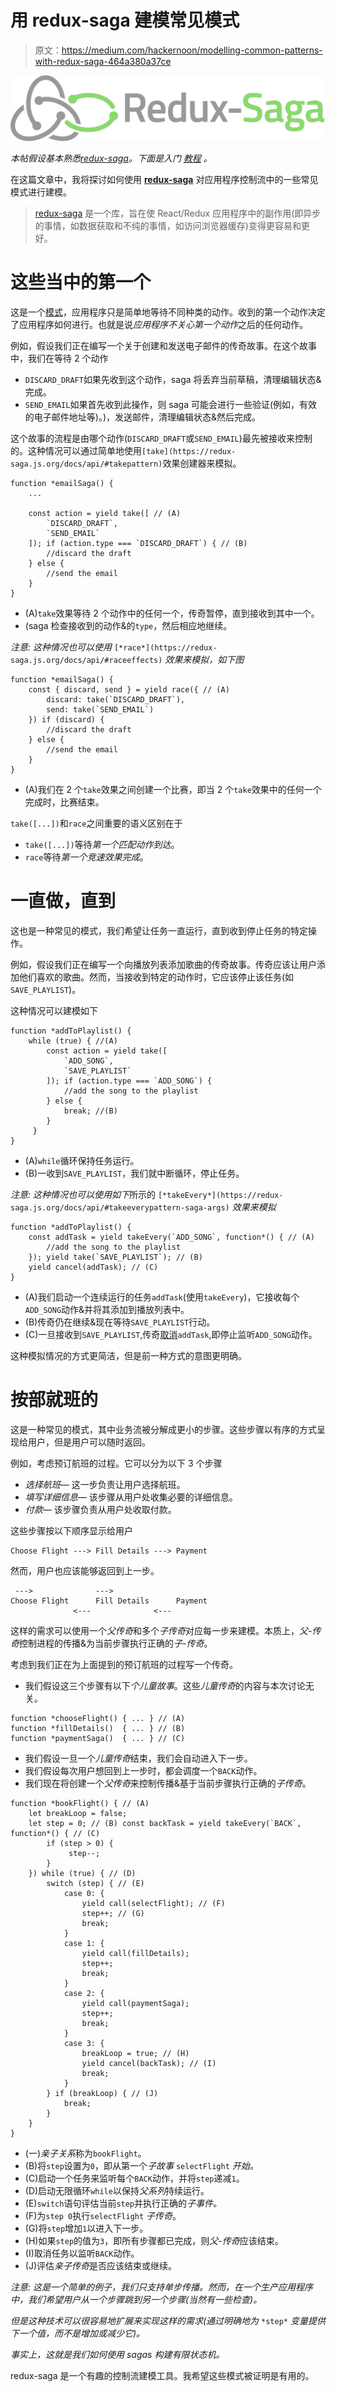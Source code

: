 # 用 redux-saga 建模常见模式

> 原文：<https://medium.com/hackernoon/modelling-common-patterns-with-redux-saga-464a380a37ce>

![](img/90bbbd9aa166242548f67a6fa6b24e8e.png)

*本帖假设基本熟悉*[*redux-saga*](https://hackernoon.com/tagged/redux-saga)*。下面是入门* [*教程*](https://redux-saga.js.org/docs/introduction/BeginnerTutorial.html) *。*

在这篇文章中，我将探讨如何使用 [**redux-saga**](https://github.com/redux-saga/redux-saga) 对应用程序控制流中的一些常见模式进行建模。

> [redux-saga](https://github.com/redux-saga/redux-saga) 是一个库，旨在使 React/Redux 应用程序中的副作用(即异步的事情，如数据获取和不纯的事情，如访问浏览器缓存)变得更容易和更好。

# 这些当中的第一个

这是一个[模式](https://hackernoon.com/tagged/pattern)，应用程序只是简单地等待不同种类的动作。收到的第一个动作决定了应用程序如何进行。也就是说*应用程序不关心第一个动作*之后的任何动作。

例如，假设我们正在编写一个关于创建和发送电子邮件的传奇故事。在这个故事中，我们在等待 2 个动作

*   `DISCARD_DRAFT`如果先收到这个动作，saga 将丢弃当前草稿，清理编辑状态&完成。
*   `SEND_EMAIL`如果首先收到此操作，则 saga 可能会进行一些验证(例如，有效的电子邮件地址等)。)，发送邮件，清理编辑状态&然后完成。

这个故事的流程是由哪个动作(`DISCARD_DRAFT`或`SEND_EMAIL`)最先被接收来控制的。这种情况可以通过简单地使用`[take](https://redux-saga.js.org/docs/api/#takepattern)`效果创建器来模拟。

```
function *emailSaga() {
    ...

    const action = yield take([ // (A)
        `DISCARD_DRAFT`,
        `SEND_EMAIL`
    ]); if (action.type === `DISCARD_DRAFT`) { // (B)
        //discard the draft
    } else {
        //send the email
    }
}
```

*   (A)`take`效果等待 2 个动作中的任何一个，传奇暂停，直到接收到其中一个。
*   (saga 检查接收到的动作&的`type`，然后相应地继续。

*注意:
这种情况也可以使用* `[*race*](https://redux-saga.js.org/docs/api/#raceeffects)` *效果来模拟，如下图*

```
function *emailSaga() {
    const { discard, send } = yield race({ // (A)
        discard: take(`DISCARD_DRAFT`),
        send: take(`SEND_EMAIL`)
    }) if (discard) {
        //discard the draft
    } else {
        //send the email
    }
}
```

*   (A)我们在 2 个`take`效果之间创建一个比赛，即当 2 个`take`效果中的任何一个完成时，比赛结束。

`take([...])`和`race`之间重要的语义区别在于

*   `take([...])`等待*第一个匹配动作到达*。
*   `race`等待*第一个竞速效果完成*。

# 一直做，直到

这也是一种常见的模式，我们希望让任务一直运行，直到收到停止任务的特定操作。

例如，假设我们正在编写一个向播放列表添加歌曲的传奇故事。传奇应该让用户添加他们喜欢的歌曲。然而，当接收到特定的动作时，它应该停止该任务(如`SAVE_PLAYLIST`)。

这种情况可以建模如下

```
function *addToPlaylist() {
    while (true) { //(A)
        const action = yield take([
            `ADD_SONG`,
            `SAVE_PLAYLIST`
        ]); if (action.type === `ADD_SONG`) {
            //add the song to the playlist
        } else {
            break; //(B)
        }
     }
}
```

*   (A)`while`循环保持任务运行。
*   (B)一收到`SAVE_PLAYLIST`，我们就中断循环，停止任务。

*注意:
这种情况也可以使用如下*所示的 `[*takeEvery*](https://redux-saga.js.org/docs/api/#takeeverypattern-saga-args)` *效果来模拟*

```
function *addToPlaylist() {
    const addTask = yield takeEvery(`ADD_SONG`, function*() { // (A)
        //add the song to the playlist
    }); yield take(`SAVE_PLAYLIST`); // (B)
    yield cancel(addTask); // (C)
}
```

*   (A)我们启动一个连续运行的任务`addTask`(使用`takeEvery`)，它接收每个`ADD_SONG`动作&并将其添加到播放列表中。
*   (B)传奇仍在继续&现在等待`SAVE_PLAYLIST`行动。
*   (C)一旦接收到`SAVE_PLAYLIST`,传奇[取消](https://redux-saga.js.org/docs/api/#canceltask)`addTask`,即停止监听`ADD_SONG`动作。

这种模拟情况的方式更简洁，但是前一种方式的意图更明确。

# 按部就班的

这是一种常见的模式，其中业务流被分解成更小的步骤。这些步骤以有序的方式呈现给用户，但是用户可以随时返回。

例如，考虑预订航班的过程。它可以分为以下 3 个步骤

*   *选择航班—* 这一步负责让用户选择航班。
*   *填写详细信息—* 该步骤从用户处收集必要的详细信息。
*   *付款—* 该步骤负责从用户处收取付款。

这些步骤按以下顺序显示给用户

```
Choose Flight ---> Fill Details ---> Payment
```

然而，用户也应该能够返回到上一步。

```
 --->              --->
Choose Flight      Fill Details      Payment
              <---              <---
```

这样的需求可以使用一个*父传奇*和多个*子传奇*对应每一步来建模。本质上，*父-传奇*控制进程的传播&为当前步骤执行正确的*子-传奇*。

考虑到我们正在为上面提到的预订航班的过程写一个传奇。

*   我们假设这三个步骤有以下*个儿童故事*。这些*儿童传奇*的内容与本次讨论无关。

```
function *chooseFlight() { ... } // (A)
function *fillDetails()  { ... } // (B)
function *paymentSaga()  { ... } // (C)
```

*   我们假设一旦一个*儿童传奇*结束，我们会自动进入下一步。
*   我们假设每次用户想回到上一步时，都会调度一个`BACK`动作。
*   我们现在将创建一个*父传奇*来控制传播&基于当前步骤执行正确的*子传奇*。

```
function *bookFlight() { // (A)
    let breakLoop = false;
    let step = 0; // (B) const backTask = yield takeEvery(`BACK`, function*() { // (C)
        if (step > 0) {
             step--;
        }
    }) while (true) { // (D)
        switch (step) { // (E)
            case 0: {
                yield call(selectFlight); // (F)
                step++; // (G)
                break;
            }
            case 1: {
                yield call(fillDetails);
                step++;
                break;
            }
            case 2: {
                yield call(paymentSaga);
                step++;
                break;
            }
            case 3: {
                breakLoop = true; // (H)
                yield cancel(backTask); // (I)
                break;
            }
        } if (breakLoop) { // (J)
            break;
        }
    }
}
```

*   (一)*亲子关系*称为`bookFlight`。
*   (B)将`step`设置为`0`，即从第一个*子故事* `selectFlight` *开始。*
*   (C)启动一个任务来监听每个`BACK`动作，并将`step`递减`1`。
*   (D)启动无限循环`while`以保持*父系列*持续运行。
*   (E)`switch`语句评估当前`step`并执行正确的*子事件。*
*   (F)为`step 0`执行`selectFlight` *子传奇*。
*   (G)将`step`增加`1`以进入下一步。
*   (H)如果`step`的值为`3`，即所有步骤都已完成，则*父-传奇*应该结束。
*   (I)取消任务以监听`BACK`动作。
*   (J)评估*亲子传奇*是否应该结束或继续。

*注意:
这是一个简单的例子，我们只支持单步传播。然而，在一个生产应用程序中，我们希望用户从一个步骤跳到另一个步骤(当然有一些检查)。*

*但是这种技术可以很容易地扩展来实现这样的需求(通过明确地为* `*step*` *变量提供下一个值，而不是增加或减少它)。*

*事实上，这就是我们如何使用 sagas 构建有限状态机。*

redux-saga 是一个有趣的控制流建模工具。我希望这些模式被证明是有用的。
